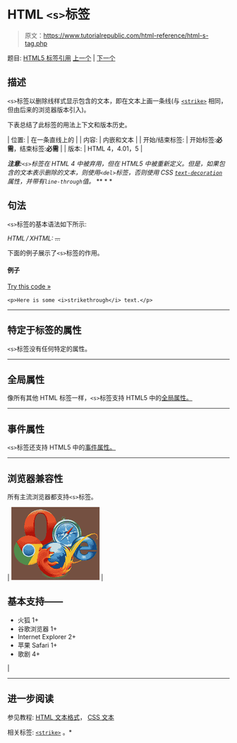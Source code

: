 # HTML `<s>`标签

> 原文：<https://www.tutorialrepublic.com/html-reference/html-s-tag.php>

题目: [HTML5 标签引用](html5-tags.php) [上一个](html-q-tag.php) | [下一个](html-samp-tag.php)

## 描述

`<s>`标签以删除线样式显示包含的文本，即在文本上画一条线(与 [`<strike>`](html-strike-tag.php) 相同，但由后来的浏览器版本引入)。

下表总结了此标签的用法上下文和版本历史。

| 位置: | 在一条直线上的 |
| 内容: | 内嵌和文本 |
| 开始/结束标签: | 开始标签:**必需**，结束标签:**必需** |
| 版本: | HTML 4，4.01，5 |

 ***注意:**`<s>`标签在 HTML 4 中被弃用，但在 HTML5 中被重新定义。但是，如果包含的文本表示删除的文本，则使用`<del>`标签，否则使用 CSS [`text-decoration`](../css-reference/css-text-decoration-property.php) 属性，并带有`line-through`值。*  ** * *

## 句法

`<s>`标签的基本语法如下所示:

*HTML / XHTML:* <s> ... </s>

下面的例子展示了`<s>`标签的作用。

#### 例子

[Try this code »](../codelab.php?topic=html&file=s-tag "Try this code using online Editor")

```
<p>Here is some <i>strikethrough</i> text.</p>
```

* * *

## 特定于标签的属性

`<s>`标签没有任何特定的属性。

* * *

## 全局属性

像所有其他 HTML 标签一样，`<s>`标签支持 HTML5 中的[全局属性。](html5-global-attributes.php)

* * *

## 事件属性

`<s>`标签还支持 HTML5 中的[事件属性。](html5-event-attributes.php)

* * *

## 浏览器兼容性

所有主流浏览器都支持`<s>`标签。

| ![Browsers Icon](img/e9331123c77668c1832e541c2fca1002.png) | 

## 基本支持——

*   火狐 1+
*   谷歌浏览器 1+
*   Internet Explorer 2+
*   苹果 Safari 1+
*   歌剧 4+

 |

* * *

## 进一步阅读

参见教程: [HTML 文本格式](../html-tutorial/html-text-formatting.php)， [CSS 文本](../css-tutorial/css-text.php)

相关标签: [`<strike>`](html-strike-tag.php) 。*